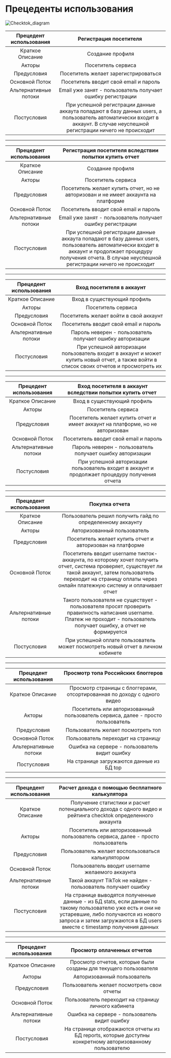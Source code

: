 # Прецеденты использования
![Checktok_diagram](https://user-images.githubusercontent.com/95046139/143540170-dfd30668-2322-4339-b0cc-2e559f7ec6cb.png)

| Прецедент использования | Регистрация посетителя ⁣⁣|              
| :---: | :---: | 
| Краткое Описание | Создание профиля | 
| Акторы | Посетитель сервиса | 
| Предусловия | Посетитель желает зарегистрироваться | 
| Основной Поток | Посетитель вводит свой email и пароль |
| Альтернативные потоки | Email уже занят - пользователь получает ошибку регистрации | 
| Постусловия | При успешной регистрации данные аккаута попадают в базу данных users, а пользователь автоматически входит в аккаунт. В случае неуспешной регистрации ничего не происходит | 

- - -

| Прецедент использования | Регистрация посетителя ⁣⁣вследствии попытки купить отчет |              
| :---: | :---: | 
| Краткое Описание | Создание профиля | 
| Акторы | Посетитель сервиса | 
| Предусловия | Посетитель желает купить отчет, но не авторизован и не имеет аккаунта на платформе | 
| Основной Поток | Посетитель вводит свой email и пароль |
| Альтернативные потоки | Email уже занят - пользователь получает ошибку регистрации | 
| Постусловия | При успешной регистрации данные аккаута попадают в базу данных users, пользователь автоматически входит в аккаунт и продолжает процедуру получения отчета. В случае неуспешной регистрации ничего не происходит |

- - -

| Прецедент использования | Вход посетителя в аккаунт ⁣⁣|              
| :---: | :---: | 
| Краткое Описание | Вход в существующий профиль | 
| Акторы | Посетитель сервиса | 
| Предусловия | Посетитель желает войти в свой аккаунт | 
| Основной Поток | Посетитель вводит свой email и пароль |
| Альтернативные потоки | Пароль неверен - пользователь получает ошибку авторизации | 
| Постусловия | При успешной авторизации пользователь входит в аккаунт и может купить новый отчет, а также войти в список своих отчетов и просмотреть их | 

- - -

| Прецедент использования | Вход посетителя в аккаунт вследствии попытки купить отчет ⁣⁣|              
| :---: | :---: | 
| Краткое Описание | Вход в существующий профиль | 
| Акторы | Посетитель сервиса | 
| Предусловия | Посетитель желает купить отчет и имеет аккаунт на платформе, но не авторизован | 
| Основной Поток | Посетитель вводит свой email и пароль |
| Альтернативные потоки | Пароль неверен - пользователь получает ошибку авторизации | 
| Постусловия | При успешной авторизации пользователь входит в аккаунт и продолжает процедуру получения отчета | 

- - -

| Прецедент использования | Покупка отчета ⁣⁣|              
| :---: | :---: | 
| Краткое Описание | Пользователь решил получить гайд по определенному аккаунту | 
| Акторы | Авторизованный пользователь | 
| Предусловия | Посетитель желает купить отчет и авторизован на платформе | 
| Основной Поток | Посетитель вводит username тикток-аккаунта, по которому хочет получить отчет, система проверяет, существует ли такой аккаунт, затем пользователь переходит на страницу оплаты через онлайн платежную систему и оплачивает отчет |
| Альтернативные потоки | Такого пользователя не существует - пользователя просят проверить правилность написания username. Платеж не проходит - пользователь получает ошибку, а отчет не формируется | 
| Постусловия | При успешной оплате пользователь может посмотреть новый отчет в личном кобинете | 

- - -

| Прецедент использования | Просмотр топа Российских блоггеров ⁣⁣|              
| :---: | :---: | 
| Краткое Описание | Просмотр страницы с блоггерами, отсортированная по доходу с одного видео | 
| Акторы | Посетитель или авторизованный пользователь сервиса, далее - просто пользователь | 
| Предусловия | Пользователь желает посмотреть топ | 
| Основной Поток | Пользователь переходит на страницу |
| Альтернативные потоки | Ошибка на сервере - пользователь видит ошибку | 
| Постусловия | На странице загружаются данные из БД top | 

- - - 

| Прецедент использования | Расчет дохода с помощью бесплатного калькулятора ⁣⁣|              
| :---: | :---: | 
| Краткое Описание | Получение статистики и расчет потенциального дохода с одного видео и рейтинга checktok определенного аккаунта | 
| Акторы | Посетитель или авторизованный пользователь сервиса, далее - просто пользователь | 
| Предусловия | Пользователь желает воспользоваться калькулятором | 
| Основной Поток | Пользователь вводит username желаемого аккаунта |
| Альтернативные потоки | Такой аккаунт TikTok не найден - пользователь получает ошибку | 
| Постусловия | На странице выводятся полученные данные - из БД stats, если данные по такому пользователю уже есть и они не устаревшие, либо получаются из нового запроса и затем загружаются в БД users вместе с timestamp получения данных | 

- - -

| Прецедент использования | Просмотр оплаченных отчетов ⁣⁣|              
| :---: | :---: | 
| Краткое Описание | Просмотр отчетов, которые были созданы для текущего пользователя | 
| Акторы | Авторизованный пользователь | 
| Предусловия | Пользователь желает посмотреть свои отчеты | 
| Основной Поток | Пользователь переходит на страницу личного кабинета |
| Альтернативные потоки | Ошибка на сервере - пользователь видит ошибку | 
| Постусловия | На странице отображаются отчеты из БД reports, которые доступны конкретному авторизованному пользователю | 
